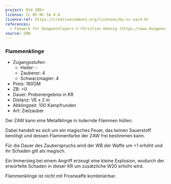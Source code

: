 ```yaml
---
project: DS4 SRD+
license: CC BY-NC-SA 4.0
licence-ref: https://creativecommons.org/licenses/by-nc-sa/4.0/
references: 
  - Fanwerk for Dungeonslayers © Christian Kennig (https://www.dungeonslayers.net/)
source: GRW
---
```


### Flammenklinge

- Zugangsstufen:
  - Heiler: -
  - Zauberer: 4
  - Schwarzmagier: 4
- Preis: 160GM
- ZB: +0
- Dauer: Probenergebnis in KR
- Distanz: VE x 2 m
- Abklingzeit: 100 Kampfrunden
- Art: Zielzauber

Der ZAW kann eine Metallklinge in lodernde Flammen hüllen.

Dabei handelt es sich um ein magisches Feuer, das keinen Sauerstoff benötigt und dessen Flammenfarbe der ZAW frei bestimmen kann.

Für die Dauer des Zauberspruchs wird der WB der Waffe um +1 erhöht und ihr Schaden gilt als magisch.

Ein Immersieg bei einem Angriff erzeugt eine kleine Explosion, wodurch der erwürfelte Schaden in dieser KR um zusätzliche W20 erhöht wird.

Flammenklinge ist nicht mit Frostwaffe kombinierbar.

